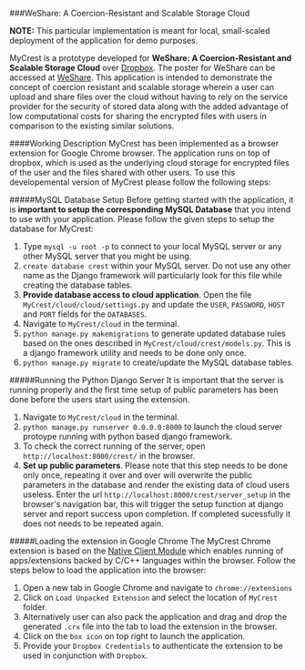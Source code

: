 ###WeShare: A Coercion-Resistant and Scalable Storage Cloud

**NOTE:** This particular implementation is meant for local, small-scaled deployment of the application for demo purposes.

MyCrest is a prototype developed for **WeShare: A Coercion-Resistant and Scalable Storage Cloud** over [Dropbox](http://www.dropbox.com). The poster for WeShare can be accessed at [WeShare](http://www.ieee-security.org/TC/SP2015/posters/paper_8.pdf). This application is intended to demonstrate the concept of coercion resistant and scalable storage wherein a user can upload and share files over the cloud without having to rely on the service provider for the security of stored data along with the added advantage of low computational costs for sharing the encrypted files with users in comparison to the existing similar solutions.

####Working Description
MyCrest has been implemented as a browser extension for Google Chrome browser. The application runs on top of dropbox, which is used as the underlying cloud storage for encrypted files of the user and the files shared with other users. To use this developemental version of MyCrest please follow the following steps:

#####MySQL Database Setup
Before getting started with the application, it is **important to setup the corresponding MySQL Database** that you intend to use with your application. Please follow the given steps to setup the database for MyCrest:

1. Type `mysql -u root -p` to connect to your local MySQL server or any other MySQL server that you might be using.
2. `create database crest` within your MySQL server. Do not use any other name as the Django framework will particularly look for this file while creating the database tables.
3. **Provide database access to cloud application**. Open the file `MyCrest/cloud/cloud/settings.py` and update the `USER`, `PASSWORD`, `HOST` and `PORT` fields for the `DATABASES`.
4. Navigate to `MyCrest/cloud` in the terminal.
5. `python manage.py makemigrations` to generate updated database rules based on the ones described in `MyCrest/cloud/crest/models.py`. This is a django framework utility and needs to be done only once.
6. `python manage.py migrate` to create/update the MySQL database tables.

#####Running the Python Django Server
It is important that the server is running properly and the first time setup of public parameters has been done before the users start using the extension.

1. Navigate to `MyCrest/cloud` in the terminal.
2. `python manage.py runserver 0.0.0.0:8000` to launch the cloud server protoype running with python based django framework.
3. To check the correct running of the server, open `http://localhost:8000/crest/` in the browser.
4. **Set up public parameters**. Please note that this step needs to be done only once, repeating it over and over will overwrite the public parameters in the database and render the existing data of cloud users useless. Enter the url `http://localhost:8000/crest/server_setup` in the browser's navigation bar, this will trigger the setup function at django server and report success upon completion. If completed sucessfully it does not needs to be repeated again.

#####Loading the extension in Google Chrome
The MyCrest Chrome extension is based on the [Native Client Module](https://developer.chrome.com/native-client) which enables running of apps/extensions backed by C/C++ languages within the browser. Follow the steps below to load the application into the browser:

1. Open a new tab in Google Chrome and navigate to `chrome://extensions`
2. Click on `Load Unpacked Extension` and select the location of `MyCrest` folder.
3. Alternatively user can also pack the application and drag and drop the generated `.crx` file into the tab to load the extension in the browser.
4. Click on the `box icon` on top right to launch the application.
5. Provide your `Dropbox Credentials` to authenticate the extension to be used in conjunction with `Dropbox`.